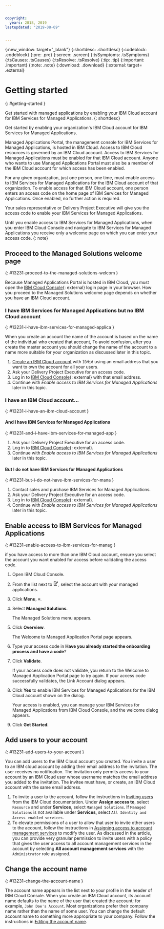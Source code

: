 ```yaml
---


copyright:
  years: 2018, 2019
lastupdated: "2019-08-09"


---
```


{:new_window: target="_blank"} 
{:shortdesc: .shortdesc} 
{:codeblock: .codeblock} 
{:pre: .pre} 
{:screen: .screen} 
{:tsSymptoms: .tsSymptoms} 
{:tsCauses: .tsCauses} 
{:tsResolve: .tsResolve} 
{:tip: .tip} 
{:important: .important} 
{:note: .note} 
{:download: .download} 
{:external: target= .external} 

# Getting started
{: #getting-started } 

Get started with managed applications by enabling your IBM Cloud account for IBM Services for Managed Applications.
{: shortdesc} 

Get started by enabling your organization's IBM Cloud account for IBM
Services for Managed Applications.

Managed Applications Portal, the management console for IBM Services for
Managed Applications, is hosted in IBM Cloud. Access to IBM Cloud
resources is governed by an IBM Cloud account. Access to IBM Services
for Managed Applications must be enabled for that IBM Cloud account.
Anyone who wants to use Managed Applications Portal must also be a
member of the IBM Cloud account for which access has been enabled.

For any given organization, just one person, one time, must enable
access to IBM Services for Managed Applications for the IBM Cloud
account of that organization. To enable access for that IBM Cloud
account, one person enters an access code on the home page of IBM
Services for Managed Applications. Once enabled, no further action is
required.

Your sales representative or Delivery Project Executive will give you
the access code to enable your IBM Services for Managed Applications.

Until you enable access to IBM Services for Managed
Applications, when you enter IBM Cloud Console and navigate to IBM
Services for Managed Applications you receive only a welcome page on
which you can enter your access code.
{: note} 

## Proceed to the Managed Solutions welcome page
{: #13231-proceed-to-the-managed-solutions-welcom } 

Because Managed Applications Portal is hosted in IBM Cloud, you must
open the [IBM Cloud Console](https://cloud.ibm.com/login){: external} login page in
your browser. How you proceed to the Managed Solutions welcome page
depends on whether you have an IBM Cloud
account.

### I have IBM Services for Managed Applications but no IBM Cloud account
{: #13231-i-have-ibm-services-for-managed-applica } 

When you create an account the name of the account is based on the name
of the individual who created that account, To avoid confusion, after
you create the master account you should change the name of the account
to a name more suitable for your organization as discussed later in this
topic.

1.  [Create an IBM Cloud
    account](/docs/account/account_faq.html#create-account)
    with `IBMid` using an email address that you want to own the account
    for all your users.
2.  Ask your Delivery Project Executive for an access code.
3.  Log in to [IBM Cloud Console](https://cloud.ibm.com/login){: external} with that
    email address.
4.  Continue with *_Enable access to IBM Services for Managed
    Applications_* later in this topic.

### I have an IBM Cloud account...
{: #13231-i-have-an-ibm-cloud-account } 

#### And I have IBM Services for Managed Applications
{: #13231-and-i-have-ibm-services-for-managed-app } 

1.  Ask your Delivery Project Executive for an access code.
2.  Log in to [IBM Cloud Console](https://cloud.ibm.com/login){: external}.
3.  Continue with *_Enable access to IBM Services for Managed
    Applications_* later in this topic.

#### But I do not have IBM Services for Managed Applications
{: #13231-but-i-do-not-have-ibm-services-for-mana } 

1.  Contact sales and purchase IBM Services for Managed Applications.
2.  Ask your Delivery Project Executive for an access code.
3.  Log in to [IBM Cloud Console](https://cloud.ibm.com/login){: external}.
4.  Continue with *_Enable access to IBM Services for Managed
    Applications_* later in this topic.

## Enable access to IBM Services for Managed Applications
{: #13231-enable-access-to-ibm-services-for-manag } 

if you have access to more than one IBM Cloud account, ensure you select
the account you want enabled for access before validating the access
code.

1.  Open IBM Cloud Console.

2.  From the list next to <svg aria-label="pencil with paper"
    alt="pencil with paper" viewBox="0 0 32 32" width="16"
    height="16"><path d="M22 22v6H6V4h10V2H6a2 2 0 0 0-2 2v24a2 2 0 0
    0 2 2h16a2 2 0 0 0 2-2v-6z"/><path d="M29.537 5.76L26.24
    2.463a1.58 1.58 0 0 0-2.236 0L10 16.467V22h5.533L29.537 7.995a1.58
    1.58 0 0 0 0-2.235zM14.704 20H12v-2.704l9.44-9.441 2.705
    2.704zM25.56 9.145l-2.704-2.704 2.267-2.267 2.704
    2.704z"/></svg>, select the account with your managed
    applications.

3.  Click **Menu**, ≡.

4.  Select **Managed Solutions**.
    
    The Managed Solutions menu appears.

5.  Click **Overview**.
    
    The Welcome to Managed Application Portal page appears.

6.  Type your access code in **Have you already started the onboarding
    process and have a code**?

7.  Click **Validate**.
    
    If your access code does not validate, you return to the Welcome to
    Managed Application Portal page to try again. If your access code
    successfully validates, the Link Account dialog appears.

8.  Click **Yes** to enable IBM Services for Managed Applications for
    the IBM Cloud account shown on the dialog.
    
    Your access is enabled, you can manage your IBM Services for Managed
    Applications from IBM Cloud Console, and the welcome dialog appears.

9.  Click **Get Started**.

## Add users to your account
{: #13231-add-users-to-your-account } 

You can add users to the IBM Cloud account you created. You invite a
user to an IBM cloud account by adding their email address to the
invitation. The user receives no notification. The invitation only
permits access to your account by an IBM Cloud user whose username
matches the email address you added to the invitation. The invitee must
have, or create, an IBM Cloud account with the same email address.

1.  To invite a user to the account, follow the instructions in
    [Inviting
    users](/docs/iam/iamuserinv.html#iamuserinv)
    from the IBM Cloud documentation. Under **Assign access to**, select
    `Resource` and under **Services**, select `Managed Solutions`. If
    `Managed Solutions` is not available under **Services**, select `All
    Identity and Access enabled services`.
2.  To elevate permissions of a user to allow that user to invite other
    users to the account, follow the instructions in [Assigning access
    to account management
    services](/docs/iam?topic=iam-account-services#account-services)
    to modify the user. As discussed in the article, you can provide
    very granular permission to invite users with a policy that gives
    the user access to all account management services in the account by
    selecting **All account management services** with the
    `Administrator` role assigned.

## Change the account name
{: #13231-change-the-account-name } 

The account name appears in the list next to your profile in the header
of IBM Cloud Console. When you create an IBM Cloud account, its account
name defaults to the name of the user that created the account; for
example, `John Doe's Account`. Most organizations prefer their company
name rather than the name of some user. You can change the default
account name to something more appropriate to your company. Follow the
instructions in [Editing the account
name](/docs/account?topic=account-account_settings#change-acct-name).
